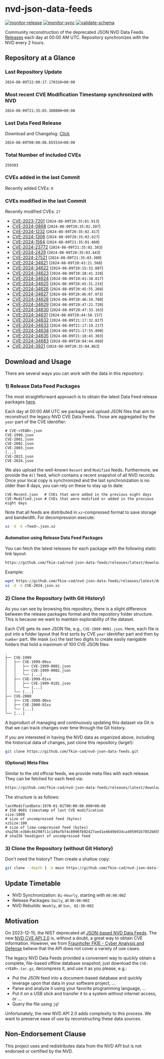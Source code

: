 # nvd-json-data-feeds

[![monitor-release](https://github.com/fkie-cad/nvd-json-data-feeds/actions/workflows/monitor_release.yml/badge.svg)](https://github.com/fkie-cad/nvd-json-data-feeds/actions/workflows/monitor_release.yml)
[![monitor-sync](https://github.com/fkie-cad/nvd-json-data-feeds/actions/workflows/monitor_sync.yml/badge.svg)](https://github.com/fkie-cad/nvd-json-data-feeds/actions/workflows/monitor_sync.yml)
[![validate-schema](https://github.com/fkie-cad/nvd-json-data-feeds/actions/workflows/validate_schema.yml/badge.svg)](https://github.com/fkie-cad/nvd-json-data-feeds/actions/workflows/validate_schema.yml)

Community reconstruction of the deprecated JSON NVD Data Feeds.
[Releases](https://github.com/fkie-cad/nvd-json-data-feeds/releases/latest) each day at 00:00 AM UTC.
Repository synchronizes with the NVD every 2 hours.

## Repository at a Glance

### Last Repository Update

```plain
2024-08-09T22:00:17.170310+00:00
```

### Most recent CVE Modification Timestamp synchronized with NVD

```plain
2024-08-09T21:35:03.300000+00:00
```

### Last Data Feed Release

Download and Changelog: [Click](https://github.com/fkie-cad/nvd-json-data-feeds/releases/latest)

```plain
2024-08-09T00:00:08.655534+00:00
```

### Total Number of included CVEs

```plain
259383
```

### CVEs added in the last Commit

Recently added CVEs: `0`



### CVEs modified in the last Commit

Recently modified CVEs: `27`

- [CVE-2023-7201](CVE-2023/CVE-2023-72xx/CVE-2023-7201.json) (`2024-08-09T20:35:01.913`)
- [CVE-2024-0868](CVE-2024/CVE-2024-08xx/CVE-2024-0868.json) (`2024-08-09T20:35:02.207`)
- [CVE-2024-1232](CVE-2024/CVE-2024-12xx/CVE-2024-1232.json) (`2024-08-09T20:35:02.417`)
- [CVE-2024-1306](CVE-2024/CVE-2024-13xx/CVE-2024-1306.json) (`2024-08-09T20:35:02.627`)
- [CVE-2024-1564](CVE-2024/CVE-2024-15xx/CVE-2024-1564.json) (`2024-08-09T21:35:01.660`)
- [CVE-2024-23772](CVE-2024/CVE-2024-237xx/CVE-2024-23772.json) (`2024-08-09T21:35:02.383`)
- [CVE-2024-2429](CVE-2024/CVE-2024-24xx/CVE-2024-2429.json) (`2024-08-09T20:35:03.443`)
- [CVE-2024-27521](CVE-2024/CVE-2024-275xx/CVE-2024-27521.json) (`2024-08-09T21:35:03.300`)
- [CVE-2024-34621](CVE-2024/CVE-2024-346xx/CVE-2024-34621.json) (`2024-08-09T20:43:21.560`)
- [CVE-2024-34622](CVE-2024/CVE-2024-346xx/CVE-2024-34622.json) (`2024-08-09T20:15:32.807`)
- [CVE-2024-34623](CVE-2024/CVE-2024-346xx/CVE-2024-34623.json) (`2024-08-09T20:28:41.320`)
- [CVE-2024-34624](CVE-2024/CVE-2024-346xx/CVE-2024-34624.json) (`2024-08-09T20:41:38.817`)
- [CVE-2024-34625](CVE-2024/CVE-2024-346xx/CVE-2024-34625.json) (`2024-08-09T20:45:31.233`)
- [CVE-2024-34626](CVE-2024/CVE-2024-346xx/CVE-2024-34626.json) (`2024-08-09T20:45:55.260`)
- [CVE-2024-34627](CVE-2024/CVE-2024-346xx/CVE-2024-34627.json) (`2024-08-09T20:46:07.973`)
- [CVE-2024-34628](CVE-2024/CVE-2024-346xx/CVE-2024-34628.json) (`2024-08-09T20:46:19.780`)
- [CVE-2024-34629](CVE-2024/CVE-2024-346xx/CVE-2024-34629.json) (`2024-08-09T20:47:21.720`)
- [CVE-2024-34630](CVE-2024/CVE-2024-346xx/CVE-2024-34630.json) (`2024-08-09T20:47:33.163`)
- [CVE-2024-34631](CVE-2024/CVE-2024-346xx/CVE-2024-34631.json) (`2024-08-09T20:44:58.157`)
- [CVE-2024-34632](CVE-2024/CVE-2024-346xx/CVE-2024-34632.json) (`2024-08-09T21:17:32.827`)
- [CVE-2024-34633](CVE-2024/CVE-2024-346xx/CVE-2024-34633.json) (`2024-08-09T21:17:19.217`)
- [CVE-2024-34634](CVE-2024/CVE-2024-346xx/CVE-2024-34634.json) (`2024-08-09T21:17:55.090`)
- [CVE-2024-34635](CVE-2024/CVE-2024-346xx/CVE-2024-34635.json) (`2024-08-09T21:18:43.303`)
- [CVE-2024-34683](CVE-2024/CVE-2024-346xx/CVE-2024-34683.json) (`2024-08-09T20:04:44.060`)
- [CVE-2024-3921](CVE-2024/CVE-2024-39xx/CVE-2024-3921.json) (`2024-08-09T20:35:04.863`)


## Download and Usage

There are several ways you can work with the data in this repository:

### 1) Release Data Feed Packages

The most straightforward approach is to obtain the latest Data Feed release packages [here](https://github.com/fkie-cad/nvd-json-data-feeds/releases/latest).

Each day at 00:00 AM UTC we package and upload JSON files that aim to reconstruct the legacy NVD CVE Data Feeds.
Those are aggregated by the `year` part of the CVE identifier:

```
# CVE-<YEAR>.json
CVE-1999.json
CVE-2001.json
CVE-2002.json
CVE-2003.json
[...]
CVE-2023.json
CVE-2024.json
```

We also upload the well-known `Recent` and `Modified` feeds.
Furthermore, we provide the `All` feed, which contains a recent snapshot of all NVD records.
Once your local copy is synchronized and the last synchronization is no older than 8 days, you can rely on these to stay up to date:

```plain
CVE-Recent.json   # CVEs that were added in the previous eight days
CVE-Modified.json # CVEs that were modified or added in the previous eight days
```

Note that all feeds are distributed in `xz`-compressed format to save storage and bandwidth.
For decompression execute:

```sh
xz -d -k <feed>.json.xz
```

#### Automation using Release Data Feed Packages

You can fetch the latest releases for each package with the following static link layout:

```sh
https://github.com/fkie-cad/nvd-json-data-feeds/releases/latest/download/CVE-<YEAR>.json.xz
```

Example:

```sh
wget https://github.com/fkie-cad/nvd-json-data-feeds/releases/latest/download/CVE-2024.json.xz
xz -d -k CVE-2024.json.xz
```

### 2) Clone the Repository (with Git History)

As you can see by browsing this repository, there is a slight difference between the release packages format and the repository folder structure.
This is because we want to maintain explorability of the dataset.

Each CVE gets its own JSON file, e.g., `CVE-1999-0001.json`.
Here, each file is put into a folder layout that first sorts by CVE `year` identifier part and then by `number` part.
We mask (`xx`) the last two digits to create easily navigable folders that hold a maximum of 100 CVE JSON files:

```plain
.
├── CVE-1999
│   ├── CVE-1999-00xx
│   │   ├── CVE-1999-0001.json
│   │   ├── CVE-1999-0002.json
│   │   └── [...]
│   ├── CVE-1999-01xx
│   │   ├── CVE-1999-0101.json
│   │   └── [...]
│   └── [...]
├── CVE-2000
│   ├── CVE-2000-00xx
│   ├── CVE-2000-01xx
│   └── [...]
└── [...]
```

A byproduct of managing and continuously updating this dataset via Git is that we can track changes over time through the Git history.

If you are interested in having the NVD data as organized above, including the historical data of changes, just clone this repository (large!):

```sh
git clone https://github.com/fkie-cad/nvd-json-data-feeds.git
```

#### (Optional) Meta Files

Similar to the old official feeds, we provide meta files with each release. They can be fetched for each feed via:

```sh
https://github.com/fkie-cad/nvd-json-data-feeds/releases/latest/download/CVE-<YEAR>.meta
```

The structure is as follows:

```plain
lastModifiedDate:1970-01-01T00:00:00.000+00:00                          # ISO 8601 timestamp of last CVE modification
size:1000                                                               # size of uncompressed feed (bytes)
xzSize:100                                                              # size of lzma-compressed feed (bytes)
sha256:e3b0c44298fc1c149afbf4c8996fb92427ae41e4649b934ca495991b7852b855 # sha256 hexdigest of uncompressed feed
```

### 3) Clone the Repository (without Git History)

Don't need the history? Then create a shallow copy:

```sh
git clone --depth 1 -b main https://github.com/fkie-cad/nvd-json-data-feeds.git
```


## Update Timetable

* NVD Synchronization: `Bi-Hourly`, starting with `00:00:00Z`
* Release Packages: `Daily`, at `00:00:00Z`
* NVD Rebuilds: `Weekly`, at `Sun, 02:30:00Z`


## Motivation

On 2023-12-15, the NIST deprecated all [JSON-based NVD Data Feeds](https://nvd.nist.gov/vuln/data-feeds#divRetirementBanner-1).
The new [NVD CVE API 2.0](https://nvd.nist.gov/developers/vulnerabilities) is, without a doubt, a great way to obtain CVE information.
However, we from [Fraunhofer FKIE - Cyber Analysis and Defense](https://www.fkie.fraunhofer.de/en/departments/cad.html) believe that the API does not cover a variety of use cases.

The legacy NVD Data Feeds provided a convenient way to quickly obtain a complete, file-based offline database snapshot; just download the `CVE-<YEAR>.tar.gz`, decompress it, and use it as you please, e.g.:

- Put the JSON feed into a document-based database and quickly leverage upon that data in your software project, ...
- Parse and analyze it using your favorite programming language, ...
- Put it on a USB stick and transfer it to a system without internet access, or ...
- Query the file using `jq`!

Unfortunately, the new NVD API 2.0 adds complexity to this process.
We want to preserve ease of use by reconstructing these data sources.

## Non-Endorsement Clause

This project uses and redistributes data from the NVD API but is not endorsed or certified by the NVD.